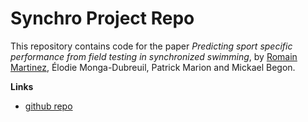 # Synchro Project Repo

This repository contains code for the paper _Predicting sport specific performance from field testing in synchronized swimming_, by [Romain Martinez](https://github.com/romainmartinez), Élodie Monga-Dubreuil, Patrick Marion and Mickael Begon.

**Links**
- [github repo](https://github.com/romainmartinez/synchro)
